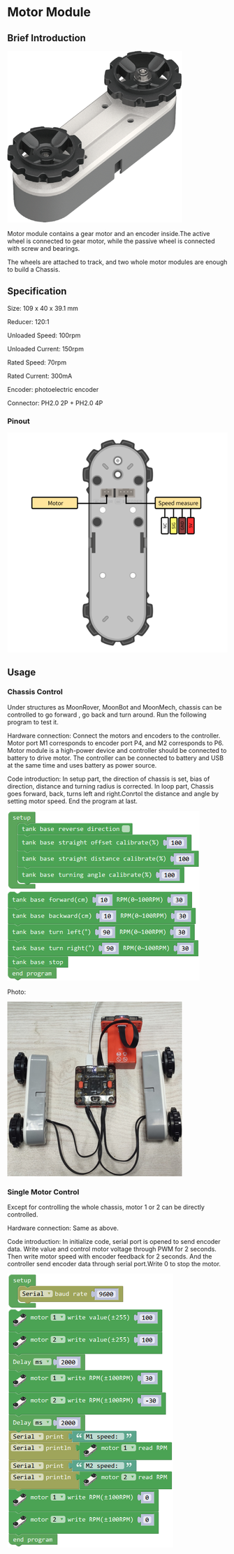 # Motor Module

## Brief Introduction

![](./images/render_motor.png)

Motor module contains a gear motor and an encoder inside.The active wheel is connected to gear motor, while the passive wheel is connected with screw and bearings. 

The wheels are attached to track, and two whole motor modules are enough to build a Chassis.

## Specification

Size: 109 x 40 x 39.1 mm

Reducer: 120:1

Unloaded Speed: 100rpm

Unloaded Current: 150rpm

Rated Speed: 70rpm

Rated Current: 300mA

Encoder: photoelectric encoder

Connector: PH2.0 2P + PH2.0 4P

### Pinout

![](./images/pinout_motor.png)

## Usage

### Chassis Control

Under structures as MoonRover, MoonBot and MoonMech, chassis can be controlled to go forward , go back and turn around.
Run the following program to test it.

Hardware connection: Connect the motors and encoders to the controller. Motor port M1 corresponds to encoder port P4, and M2 corresponds to P6.
Motor module is a high-power device and controller should be connected to battery to drive motor.
The controller can be connected to battery and USB at the same time and uses battery as power source.

Code introduction: In setup part, the direction of chassis is set, bias of direction, distance and turning radius is corrected.
In loop part, Chassis goes forward, back, turns left and right.Conrtol the distance and angle by setting motor speed. End the program at last.

![](./images/Mixly_example_motor_tankbase.png)

Photo: 

![](./images/photo_motor.png)

### Single Motor Control

Except for controlling the whole chassis, motor 1 or 2 can be directly controlled.

Hardware connection: Same as above.

Code introduction: In initialize code, serial port is opened to send encoder data. Write value and control motor voltage through PWM for 2 seconds.
Then write motor speed with encoder feedback for 2 seconds. And the controller send encoder data through serial port.Write 0 to stop the motor.

![](./images/Mixly_example_motor_single.png)